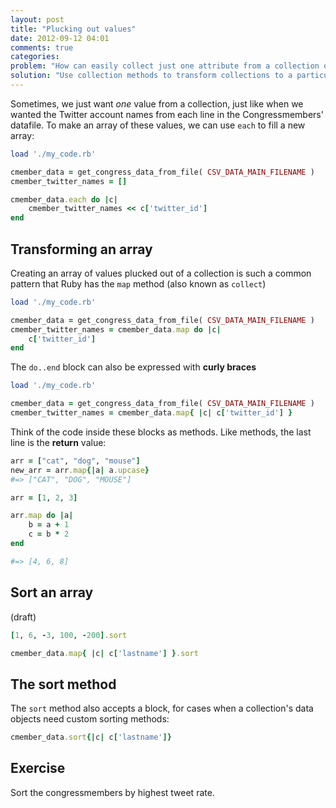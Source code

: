 ```yaml
---
layout: post
title: "Plucking out values"
date: 2012-09-12 04:01
comments: true
categories: 
problem: "How can easily collect just one attribute from a collection of Twitter account info or tweets?"
solution: "Use collection methods to transform collections to a particular value"
---
```


Sometimes, we just want *one* value from a collection, just like when we wanted the Twitter account names from each line in the Congressmembers' datafile. To make an array of these values, we can use `each` to fill a new array:


``` ruby
load './my_code.rb'

cmember_data = get_congress_data_from_file( CSV_DATA_MAIN_FILENAME )
cmember_twitter_names = []

cmember_data.each do |c|
	cmember_twitter_names << c['twitter_id']
end	

```

## Transforming an array

Creating an array of values plucked out of a collection is such a common pattern that Ruby has the `map` method (also known as `collect`)


``` ruby
load './my_code.rb'

cmember_data = get_congress_data_from_file( CSV_DATA_MAIN_FILENAME )
cmember_twitter_names = cmember_data.map do |c|
	c['twitter_id']
end
```

The `do..end` block can also be expressed with **curly braces**

``` ruby
load './my_code.rb'

cmember_data = get_congress_data_from_file( CSV_DATA_MAIN_FILENAME )
cmember_twitter_names = cmember_data.map{ |c| c['twitter_id'] }

```

Think of the code inside these blocks as methods. Like methods, the last line is the **return** value:

``` ruby
arr = ["cat", "dog", "mouse"]
new_arr = arr.map{|a| a.upcase}
#=> ["CAT", "DOG", "MOUSE"]
````

``` ruby
arr = [1, 2, 3]

arr.map do |a|
	b = a + 1
	c = b * 2
end

#=> [4, 6, 8]

```

## Sort an array

(draft)

``` ruby
[1, 6, -3, 100, -200].sort
```

``` ruby
cmember_data.map{ |c| c['lastname'] }.sort
```


## The sort method


The `sort` method also accepts a block, for cases when a collection's data objects need custom sorting methods:

``` ruby
cmember_data.sort{|c| c['lastname']}
```

## Exercise

Sort the congressmembers by highest tweet rate.

